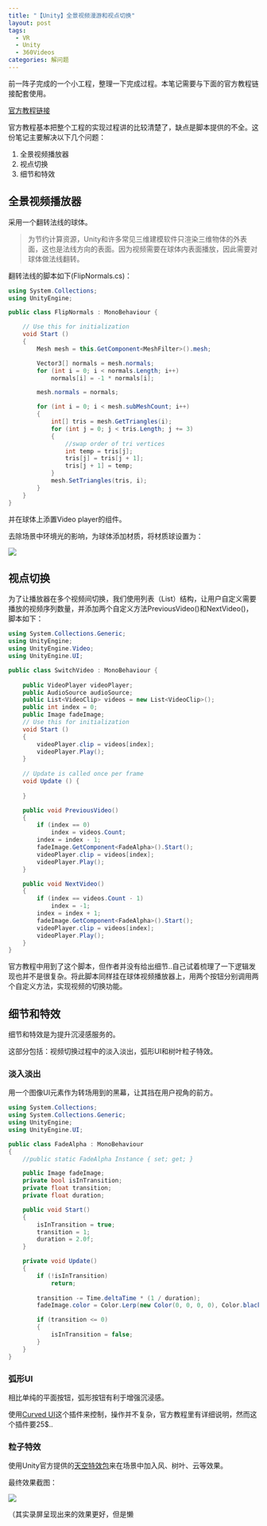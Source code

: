 ```yaml
---
title: "【Unity】全景视频漫游和视点切换"
layout: post
tags:
  - VR
  - Unity
  - 360Videos
categories: 解问题
---
```


前一阵子完成的一个小工程，整理一下完成过程。本笔记需要与下面的官方教程链接配套使用。

[官方教程链接](https://unity3d.com/learn/tutorials/topics/vr/displaying-360-video-vr-and-switching-views?playlist=22946)

官方教程基本把整个工程的实现过程讲的比较清楚了，缺点是脚本提供的不全。这份笔记主要解决以下几个问题：

1. 全景视频播放器
2. 视点切换
3. 细节和特效

<!-- more -->

## 全景视频播放器

采用一个翻转法线的球体。

> 为节约计算资源，Unity和许多常见三维建模软件只渲染三维物体的外表面，这也是法线方向的表面。因为视频需要在球体内表面播放，因此需要对球体做法线翻转。

翻转法线的脚本如下(FlipNormals.cs)：

```C#
using System.Collections;
using UnityEngine;

public class FlipNormals : MonoBehaviour {

	// Use this for initialization
	void Start () 
    {
        Mesh mesh = this.GetComponent<MeshFilter>().mesh;

        Vector3[] normals = mesh.normals;
        for (int i = 0; i < normals.Length; i++)
            normals[i] = -1 * normals[i];

        mesh.normals = normals;

        for (int i = 0; i < mesh.subMeshCount; i++)
        {
            int[] tris = mesh.GetTriangles(i);
            for (int j = 0; j < tris.Length; j += 3)
            {
                //swap order of tri vertices
                int temp = tris[j];
                tris[j] = tris[j + 1];
                tris[j + 1] = temp;
            }
            mesh.SetTriangles(tris, i);
        }       
	}	
}
```

并在球体上添置Video player的组件。

去除场景中环境光的影响，为球体添加材质，将材质球设置为：

![](http://ohn6qfqhe.bkt.clouddn.com/boyaVR-1.jpg)

## 视点切换

为了让播放器在多个视频间切换，我们使用列表（List）结构，让用户自定义需要播放的视频序列数量，并添加两个自定义方法PreviousVideo()和NextVideo()，脚本如下：

```c#
using System.Collections.Generic;
using UnityEngine;
using UnityEngine.Video;
using UnityEngine.UI;

public class SwitchVideo : MonoBehaviour {
    
    public VideoPlayer videoPlayer;
    public AudioSource audioSource;
    public List<VideoClip> videos = new List<VideoClip>();
    public int index = 0;
    public Image fadeImage;
    // Use this for initialization
	void Start () 
    {
        videoPlayer.clip = videos[index];
        videoPlayer.Play();
	}
	
	// Update is called once per frame
	void Update () {
		
	}

    public void PreviousVideo()
    {
        if (index == 0)
            index = videos.Count;
        index = index - 1;
        fadeImage.GetComponent<FadeAlpha>().Start();
        videoPlayer.clip = videos[index];
        videoPlayer.Play();
    }

    public void NextVideo()
    {
        if (index == videos.Count - 1)
            index = -1;
        index = index + 1;
        fadeImage.GetComponent<FadeAlpha>().Start();
        videoPlayer.clip = videos[index];
        videoPlayer.Play();
    }
}
```

官方教程中用到了这个脚本，但作者并没有给出细节..自己试着梳理了一下逻辑发现也并不是很复杂。将此脚本同样挂在球体视频播放器上，用两个按钮分别调用两个自定义方法，实现视频的切换功能。

## 细节和特效

细节和特效是为提升沉浸感服务的。

这部分包括：视频切换过程中的淡入淡出，弧形UI和树叶粒子特效。

### 淡入淡出

用一个图像UI元素作为转场用到的黑幕，让其挡在用户视角的前方。

```C#
using System.Collections;
using System.Collections.Generic;
using UnityEngine;
using UnityEngine.UI;

public class FadeAlpha : MonoBehaviour
{
    //public static FadeAlpha Instance { set; get; }

    public Image fadeImage;
    private bool isInTransition;
    private float transition;
    private float duration;

    public void Start()
    {
        isInTransition = true;
        transition = 1;
        duration = 2.0f;
    }

    private void Update()
    {
        if (!isInTransition)
            return;
        
        transition -= Time.deltaTime * (1 / duration);
        fadeImage.color = Color.Lerp(new Color(0, 0, 0, 0), Color.black, transition);

        if (transition <= 0)
        {
            isInTransition = false;
        }
    }
}
```

### 弧形UI

相比单纯的平面按钮，弧形按钮有利于增强沉浸感。

使用[Curved UI](https://assetstore.unity.com/packages/tools/gui/curved-ui-vr-ready-solution-to-bend-warp-your-canvas-53258)这个插件来控制，操作并不复杂，官方教程里有详细说明，然而这个插件要25$..

### 粒子特效

使用Unity官方提供的[天空特效包](https://assetstore.unity.com/packages/vfx/particles/environment/sky-fx-pack-19242)来在场景中加入风、树叶、云等效果。

最终效果截图：

![](http://ohn6qfqhe.bkt.clouddn.com/boyaVR-2.jpg)

（其实录屏呈现出来的效果更好，但是懒

